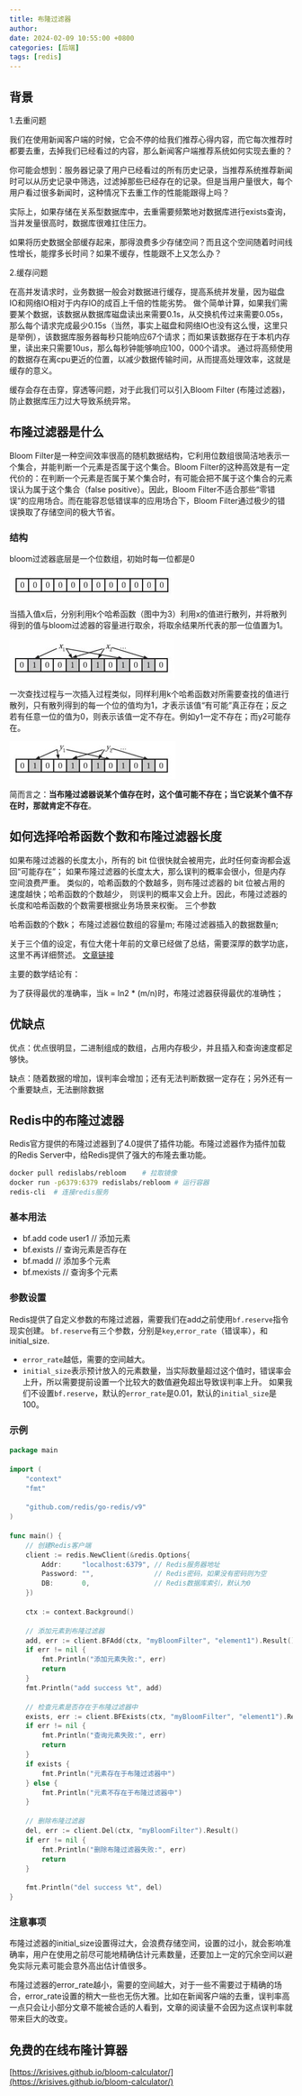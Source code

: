 ```yaml
---
title: 布隆过滤器
author: 
date: 2024-02-09 10:55:00 +0800
categories: [后端]
tags: [redis]
---
```


## 背景

1.去重问题

我们在使用新闻客户端的时候，它会不停的给我们推荐心得内容，而它每次推荐时都要去重，去掉我们已经看过的内容，那么新闻客户端推荐系统如何实现去重的？

你可能会想到：服务器记录了用户已经看过的所有历史记录，当推荐系统推荐新闻时可以从历史记录中筛选，过滤掉那些已经存在的记录。但是当用户量很大，每个用户看过很多新闻时，这种情况下去重工作的性能能跟得上吗？

实际上，如果存储在关系型数据库中，去重需要频繁地对数据库进行exists查询，当并发量很高时，数据库很难扛住压力。

如果将历史数据全部缓存起来，那得浪费多少存储空间？而且这个空间随着时间线性增长，能撑多长时间？如果不缓存，性能跟不上又怎么办？

2.缓存问题

在高并发请求时，业务数据一般会对数据进行缓存，提高系统并发量，因为磁盘IO和网络IO相对于内存IO的成百上千倍的性能劣势。
做个简单计算，如果我们需要某个数据，该数据从数据库磁盘读出来需要0.1s，从交换机传过来需要0.05s，那么每个请求完成最少0.15s（当然，事实上磁盘和网络IO也没有这么慢，这里只是举例），该数据库服务器每秒只能响应67个请求；而如果该数据存在于本机内存里，读出来只需要10us，那么每秒钟能够响应100，000个请求。
通过将高频使用的数据存在离cpu更近的位置，以减少数据传输时间，从而提高处理效率，这就是缓存的意义。

缓存会存在击穿，穿透等问题，对于此我们可以引入Bloom Filter (布隆过滤器)，防止数据库压力过大导致系统异常。

## 布隆过滤器是什么
Bloom Filter是一种空间效率很高的随机数据结构，它利用位数组很简洁地表示一个集合，并能判断一个元素是否属于这个集合。Bloom Filter的这种高效是有一定代价的：在判断一个元素是否属于某个集合时，有可能会把不属于这个集合的元素误认为属于这个集合（false positive）。因此，Bloom Filter不适合那些“零错误”的应用场合。而在能容忍低错误率的应用场合下，Bloom Filter通过极少的错误换取了存储空间的极大节省。

### 结构

bloom过滤器底层是一个位数组，初始时每一位都是0

![alt text](/assets/image.png)

当插入值x后，分别利用k个哈希函数（图中为3）利用x的值进行散列，并将散列得到的值与bloom过滤器的容量进行取余，将取余结果所代表的那一位值置为1。

![alt text](/assets/image-1.png)

一次查找过程与一次插入过程类似，同样利用k个哈希函数对所需要查找的值进行散列，只有散列得到的每一个位的值均为1，才表示该值“有可能”真正存在；反之若有任意一位的值为0，则表示该值一定不存在。例如y1一定不存在；而y2可能存在。

![alt text](/assets/image-2.png)

简而言之：**当布隆过滤器说某个值存在时，这个值可能不存在；当它说某个值不存在时，那就肯定不存在**。

## 如何选择哈希函数个数和布隆过滤器长度

如果布隆过滤器的长度太小，所有的 bit 位很快就会被用完，此时任何查询都会返回“可能存在”；
如果布隆过滤器的长度太大，那么误判的概率会很小，但是内存空间浪费严重。
类似的，哈希函数的个数越多，则布隆过滤器的 bit 位被占用的速度越快；哈希函数的个数越少，
则误判的概率又会上升。因此，布隆过滤器的长度和哈希函数的个数需要根据业务场景来权衡。
三个参数

哈希函数的个数k；
布隆过滤器位数组的容量m;
布隆过滤器插入的数据数量n;

关于三个值的设定，有位大佬十年前的文章已经做了总结，需要深厚的数学功底，这里不再详细赘述。
[文章链接](http://blog.csdn.net/jiaomeng/article/details/1495500)

主要的数学结论有：

为了获得最优的准确率，当k = ln2 * (m/n)时，布隆过滤器获得最优的准确性；

## 优缺点

优点：优点很明显，二进制组成的数组，占用内存极少，并且插入和查询速度都足够快。

缺点：随着数据的增加，误判率会增加；还有无法判断数据一定存在；另外还有一个重要缺点，无法删除数据

## Redis中的布隆过滤器
Redis官方提供的布隆过滤器到了4.0提供了插件功能。布隆过滤器作为插件加载的Redis Server中，给Redis提供了强大的布隆去重功能。

```sh
docker pull redislabs/rebloom    # 拉取镜像
docker run -p6379:6379 redislabs/rebloom # 运行容器
redis-cli  # 连接redis服务
```
### 基本用法
- bf.add code user1 // 添加元素
- bf.exists // 查询元素是否存在
- bf.madd // 添加多个元素
- bf.mexists // 查询多个元素

### 参数设置
Redis提供了自定义参数的布隆过滤器，需要我们在add之前使用`bf.reserve`指令现实创建。
`bf.reserve`有三个参数，分别是`key`,`error_rate`（错误率），和initial_size.
- `error_rate`越低，需要的空间越大。
- `initial_size`表示预计放入的元素数量，当实际数量超过这个值时，错误率会上升，所以需要提前设置一个比较大的数值避免超出导致误判率上升。
如果我们不设置`bf.reserve`，默认的`error_rate`是0.01，默认的`initial_size`是100。 

### 示例
```go
package main

import (
	"context"
	"fmt"

	"github.com/redis/go-redis/v9"
)

func main() {
	// 创建Redis客户端
	client := redis.NewClient(&redis.Options{
		Addr:     "localhost:6379", // Redis服务器地址
		Password: "",               // Redis密码，如果没有密码则为空
		DB:       0,                // Redis数据库索引，默认为0
	})

	ctx := context.Background()

	// 添加元素到布隆过滤器
	add, err := client.BFAdd(ctx, "myBloomFilter", "element1").Result()
	if err != nil {
		fmt.Println("添加元素失败:", err)
		return
	}
	fmt.Println("add success %t", add)

	// 检查元素是否存在于布隆过滤器中
	exists, err := client.BFExists(ctx, "myBloomFilter", "element1").Result()
	if err != nil {
		fmt.Println("查询元素失败:", err)
		return
	}
	if exists {
		fmt.Println("元素存在于布隆过滤器中")
	} else {
		fmt.Println("元素不存在于布隆过滤器中")
	}

	// 删除布隆过滤器
	del, err := client.Del(ctx, "myBloomFilter").Result()
	if err != nil {
		fmt.Println("删除布隆过滤器失败:", err)
		return
	}

	fmt.Println("del success %t", del)
}

```

### 注意事项
布隆过滤器的initial_size设置得过大，会浪费存储空间，设置的过小，就会影响准确率，用户在使用之前尽可能地精确估计元素数量，还要加上一定的冗余空间以避免实际元素可能会意外高出估计值很多。

布隆过滤器的error_rate越小，需要的空间越大，对于一些不需要过于精确的场合，error_rate设置的稍大一些也无伤大雅。比如在新闻客户端的去重，误判率高一点只会让小部分文章不能被合适的人看到，文章的阅读量不会因为这点误判率就带来巨大的改变。

## 免费的在线布隆计算器
[https://krisives.github.io/bloom-calculator/](https://krisives.github.io/bloom-calculator/)